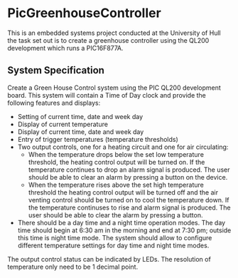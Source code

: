 # PicGreenhouseController
This is an embedded systems project conducted at the University of Hull the task set out is to create a greenhouse controller using the QL200 development which runs a PIC16F877A.

## System Specification
Create a Green House Control system using the PIC QL200 development board. This system will contain a Time of Day clock and provide the following features and displays:    
* Setting of current time, date and week day  
* Display of current temperature  
* Display of current time, date and week day 
* Entry of trigger temperatures (temperature thresholds)  
* Two output controls, one for a heating circuit and one for air circulating:  
  - When the temperature drops below the set low temperature threshold, the heating control output will be turned on. If the temperature continues to drop an alarm signal is produced. The user should be able to clear an alarm by pressing a button on the device.  
  - When the temperature rises above the set high temperature threshold the heating control output will be turned off and the air venting control should be turned on to cool the temperature down. If the temperature continuses to rise and alarm signal is produced. The user should be able to clear the alarm by pressing a button. 
* There should be a day time and a night time operation modes. The day time should begin at 6:30 am in the morning and end at 7:30 pm; outside this time is night time mode. The system should allow to configure different temperature settings for day time and night time modes. 
 
The output control status can be indicated by LEDs. 
The resolution of temperature only need to be 1 decimal point. 

